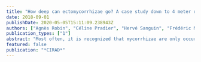 ```yaml
---
title: "How deep can ectomycorrhizae go? A case study down to 4 meter depth in a Brazilian #Eucalyptus# plantation under rainfall reduction"
date: 2018-09-01
publishDate: 2020-05-05T15:11:09.238943Z
authors: ["Agnès Robin", "Céline Pradier", "Hervé Sanguin", "Frédéric Mahe", "George Rodrigues Lambais", "Arthur Prudêncio de Araujo Pereira", "Amandine Germon", "Maiele Cintra", "Pierre Tisseyre", "Anne-laure Pablo", "Pauline Heuillard", "Marie Saudavet", "Jean-Pierre Bouillet", "Fernando Dini Androte", "Claude Plassard", "Elke Jurandy Bran Nogueira Cardoso", "Jean-Paul Laclau", "Philippe Hinsinger", "Christophe Jourdan"]
publication_types: ["1"]
abstract: "Most often, it is recognized that mycorrhizae are only occurring in the first layers of soil and decrease drastically with depth. Unfortunately, the vertical distribution of mycorrhizal associations remains poorly understood and very few studies have investigated these symbiosis in very deep layers, the majority of studies focusing on the topsoil. In this work, we characterized, in a 5-year-old Eucalyptus grandis plantation in Brazil, changes in fungal community within soil profiles and whether these changes are influenced or not by a water stress using a through-fall reduction experiment. This research was conducted at the experimental station of Itatinga (ESALQ-USP). Root samples were collected between May and June 2015. Fine roots (textless 2 mm) were sampled carefully layer per layer during the digging of a pit (1.5 x 4 meters) in order to prevent any contaminations between two consecutive soil depths. Ten soil layers have been sampled from 0 to 4 meter depth. An Illumina sequencing of the Internal Transcribed Spacer (ITS2) was carried out on DNA extracted from root samples to study fungal community composition and diversity. We showed that the fungal communities were dominated by ectomycorrhizal fungi (ECM).The fungus Pisolithus represented more than 80% of the fungal community. For the first time, both ECM sequences and ECM root tips were observed along the profiles down to 4 meters. By subsampling the root tips of Pisolithus, we showed that Pisolithus populations responded strongly both to the depth and to the rainfall reduction. This work represents a step forward in the microbial ecology with the evidence, for the first time, of the occurrence of ECMs down to a depth of 4 meters. These results highlight the importance to expand these researches to other tropical perennial plants of major interest in order to evaluate the genericity of our observations made on eucalyptus."
featured: false
publication: "*CIRAD*"
---
```


